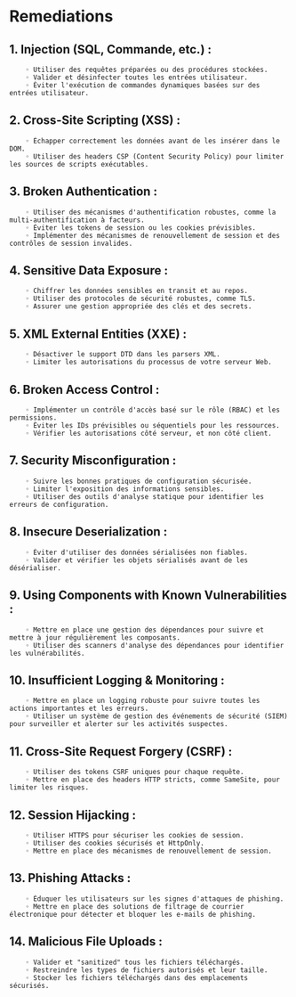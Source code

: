 # Remediations

## 1. Injection (SQL, Commande, etc.) :
        ◦ Utiliser des requêtes préparées ou des procédures stockées.
        ◦ Valider et désinfecter toutes les entrées utilisateur.
        ◦ Éviter l'exécution de commandes dynamiques basées sur des entrées utilisateur.
## 2. Cross-Site Scripting (XSS) :
        ◦ Échapper correctement les données avant de les insérer dans le DOM.
        ◦ Utiliser des headers CSP (Content Security Policy) pour limiter les sources de scripts exécutables.
## 3. Broken Authentication :
        ◦ Utiliser des mécanismes d'authentification robustes, comme la multi-authentification à facteurs.
        ◦ Éviter les tokens de session ou les cookies prévisibles.
        ◦ Implémenter des mécanismes de renouvellement de session et des contrôles de session invalides.
## 4. Sensitive Data Exposure :
        ◦ Chiffrer les données sensibles en transit et au repos.
        ◦ Utiliser des protocoles de sécurité robustes, comme TLS.
        ◦ Assurer une gestion appropriée des clés et des secrets.
## 5. XML External Entities (XXE) :
        ◦ Désactiver le support DTD dans les parsers XML.
        ◦ Limiter les autorisations du processus de votre serveur Web.
## 6. Broken Access Control :
        ◦ Implémenter un contrôle d'accès basé sur le rôle (RBAC) et les permissions.
        ◦ Éviter les IDs prévisibles ou séquentiels pour les ressources.
        ◦ Vérifier les autorisations côté serveur, et non côté client.
## 7. Security Misconfiguration :
        ◦ Suivre les bonnes pratiques de configuration sécurisée.
        ◦ Limiter l'exposition des informations sensibles.
        ◦ Utiliser des outils d'analyse statique pour identifier les erreurs de configuration.
## 8. Insecure Deserialization :
        ◦ Éviter d'utiliser des données sérialisées non fiables.
        ◦ Valider et vérifier les objets sérialisés avant de les désérialiser.
## 9. Using Components with Known Vulnerabilities :
        ◦ Mettre en place une gestion des dépendances pour suivre et mettre à jour régulièrement les composants.
        ◦ Utiliser des scanners d'analyse des dépendances pour identifier les vulnérabilités.
## 10. Insufficient Logging & Monitoring :
        ◦ Mettre en place un logging robuste pour suivre toutes les actions importantes et les erreurs.
        ◦ Utiliser un système de gestion des événements de sécurité (SIEM) pour surveiller et alerter sur les activités suspectes.
## 11. Cross-Site Request Forgery (CSRF) :
        ◦ Utiliser des tokens CSRF uniques pour chaque requête.
        ◦ Mettre en place des headers HTTP stricts, comme SameSite, pour limiter les risques.
## 12. Session Hijacking :
        ◦ Utiliser HTTPS pour sécuriser les cookies de session.
        ◦ Utiliser des cookies sécurisés et HttpOnly.
        ◦ Mettre en place des mécanismes de renouvellement de session.
## 13. Phishing Attacks :
        ◦ Éduquer les utilisateurs sur les signes d'attaques de phishing.
        ◦ Mettre en place des solutions de filtrage de courrier électronique pour détecter et bloquer les e-mails de phishing.
## 14. Malicious File Uploads :
        ◦ Valider et "sanitized" tous les fichiers téléchargés.
        ◦ Restreindre les types de fichiers autorisés et leur taille.
        ◦ Stocker les fichiers téléchargés dans des emplacements sécurisés.
